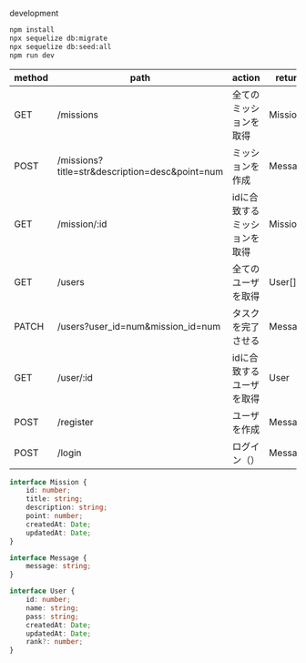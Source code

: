 
development

```bash
npm install
npx sequelize db:migrate
npx sequelize db:seed:all
npm run dev
```

| method | path                                           | action                       | return    | error | success |
| ------ | ---------------------------------------------- | ---------------------------- | --------- | ----- | ------- |
| GET    | /missions                                      | 全てのミッションを取得       | Mission[] |       |         |
| POST   | /missions?title=str&description=desc&point=num | ミッションを作成             | Message   |       |         |
| GET    | /mission/:id                                   | idに合致するミッションを取得 | Mission   |       |         |
| GET    | /users                                         | 全てのユーザを取得           | User[]    |       |         |
| PATCH  | /users?user_id=num&mission_id=num              | タスクを完了させる           | Message   |       |         |
| GET    | /user/:id                                      | idに合致するユーザを取得     | User      |       |         |
| POST   | /register                                      | ユーザを作成                 | Message   |       |         |
| POST   | /login                                         | ログイン（）                 | Message   |       |         |

```ts
interface Mission {
    id: number;
    title: string;
    description: string;
    point: number;
    createdAt: Date;
    updatedAt: Date;
}

interface Message {
    message: string;
}

interface User {
    id: number;
    name: string;
    pass: string;
    createdAt: Date;
    updatedAt: Date;
    rank?: number;
}

```

